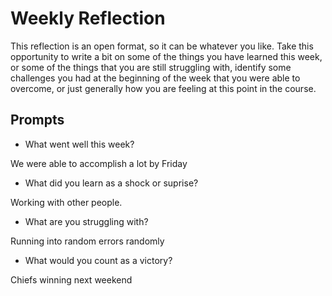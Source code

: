 # Weekly Reflection
This reflection is an open format, so it can be whatever you like. Take this opportunity to write a bit on some of the things you have learned this week, or some of the things that you are still struggling with, identify some challenges you had at the beginning of the week that you were able to overcome, or just generally how you are feeling at this point in the course.

## Prompts
- What went well this week?

We were able to accomplish a lot by Friday

- What did you learn as a shock or suprise?

Working with other people.

- What are you struggling with?

Running into random errors randomly

- What would you count as a victory?

Chiefs winning next weekend